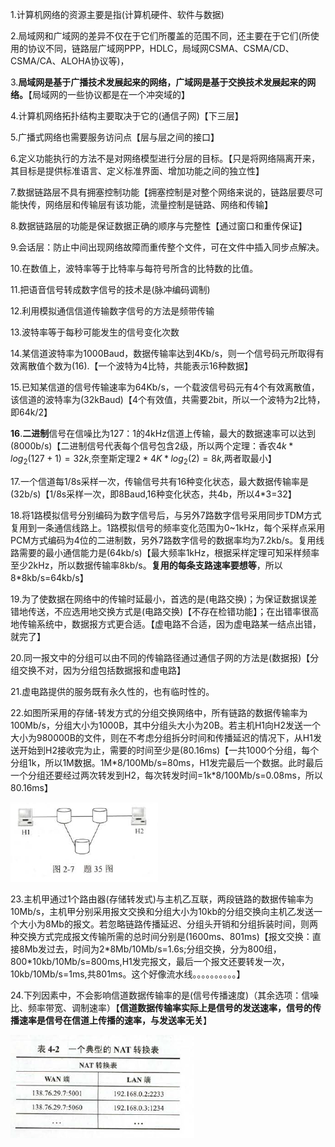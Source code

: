1.计算机网络的资源主要是指(计算机硬件、软件与数据)

2.局域网和广域网的差异不仅在于它们所覆盖的范围不同，还主要在于它们(所使用的协议不同，链路层广域网PPP，HDLC，局域网CSMA、CSMA/CD、CSMA/CA、ALOHA协议等)，

3.**局域网是基于广播技术发展起来的网络，广域网是基于交换技术发展起来的网络。**【局域网的一些协议都是在一个冲突域的】

4.计算机网络拓扑结构主要取决于它的(通信子网)【下三层】

5.广播式网络也需要服务访问点【层与层之间的接口】

6.定义功能执行的方法不是对网络模型进行分层的目标。【只是将网络隔离开来，其目标是提供标准语言、定义标准界面、增加功能之间的独立性】

7.数据链路层不具有拥塞控制功能【拥塞控制是对整个网络来说的，链路层要尽可能快传，网络层和传输层有该功能，流量控制是链路、网络和传输】

8.数据链路层的功能是保证数据正确的顺序与完整性【通过窗口和重传保证】

9.会话层：防止中间出现网络故障而重传整个文件，可在文件中插入同步点解决。

10.在数值上，波特率等于比特率与每符号所含的比特数的比值。

11.把语音信号转成数字信号的技术是(脉冲编码调制)

12.利用模拟通信信道传输数字信号的方法是频带传输

13.波特率等于每秒可能发生的信号变化次数

14.某信道波特率为1000Baud，数据传输率达到4Kb/s，则一个信号码元所取得有效离散值个数为(16).【一个波特为4比特，共能表示16种数据】

15.已知某信道的信号传输速率为64Kb/s，一个载波信号码元有4个有效离散值，该信道的波特率为(32kBaud)【4个有效值，共需要2bit，所以一个波特为2比特，即64k/2】

**16**.**二进制**信号在信噪比为127：1的4kHz信道上传输，最大的数据速率可以达到(8000b/s)【二进制信号代表每个信号包含2级，所以两个定理：香农$4k*log_2(127+1)=32k$,奈奎斯定理$2*4K*log_2(2)=8k$,两者取最小】

17.一个信道每1/8s采样一次，传输信号共有16种变化状态，最大数据传输率是(32b/s)【1/8s采样一次，即8Baud,16种变化状态，共4b，所以4*3=32】

18.将1路模拟信号分别编码为数字信号后，与另外7路数字信号采用同步TDM方式复用到一条通信线路上。1路模拟信号的频率变化范围为0~1kHz，每个采样点采用PCM方式编码为4位的二进制数，另外7路数字信号的数据率均为7.2kb/s。复用线路需要的最小通信能力是(64kb/s)【最大频率1kHz，根据采样定理可知采样频率至少2kHz，所以数据传输率8kb/s。**复用的每条支路速率要想等**，所以8*8kb/s=64kb/s】

19.为了使数据在网络中的传输时延最小，首选的是(电路交换)；为保证数据误差错地传送，不应选用地交换方式是(电路交换)【不存在检错功能】；在出错率很高地传输系统中，数据报方式更合适。【虚电路不合适，因为虚电路某一结点出错，就完了】

20.同一报文中的分组可以由不同的传输路径通过通信子网的方法是(数据报)【分组交换不对，因为分组包括数据报和虚电路】

21.虚电路提供的服务既有永久性的，也有临时性的。

22.如图所采用的存储-转发方式的分组交换网络中，所有链路的数据传输率为100Mb/s，分组大小为1000B，其中分组头大小为20B。若主机H1向H2发送一个大小为980000B的文件，则在不考虑分组拆分时间和传播延迟的情况下，从H1发送开始到H2接收完为止，需要的时间至少是(80.16ms)【一共1000个分组，每个分组1k，所以1M数据。1M\*8/100Mb/s=80ms，H1发完最后一个数据。此时最后一个分组还要经过两次转发到H2，每次转发时间=1k\*8/100Mb/s=0.08ms，所以80.16ms】

![22图](../cn_picture/2/22图.png)

23.主机甲通过1个路由器(存储转发式)与主机乙互联，两段链路的数据传输率为10Mb/s，主机甲分别采用报文交换和分组大小为10kb的分组交换向主机乙发送一个大小为8Mb的报文。若忽略链路传播延迟、分组头开销和分组拆装时间，则两种交换方式完成报文传输所需的总时间分别是(1600ms、801ms)【报文交换：直接8Mb发过去，时间为2\*8Mb/10Mb/s=1.6s;分组交换，分为800组，800*10kb/10Mb/s=800ms,H1发完报文，最后一个报文还要转发一次，10kb/10Mb/s=1ms,共801ms。这个好像流水线。。。。。。。。。。】

24.下列因素中，不会影响信道数据传输率的是(信号传播速度)（其余选项：信噪比、频率带宽、调制速率）【**信道数据传输率实际上是信号的发送速率，信号的传播速率是信号在信道上传播的速率，与发送率无关**】

![NAT转换表](../cn_picture/4/NAT转换表.png)
